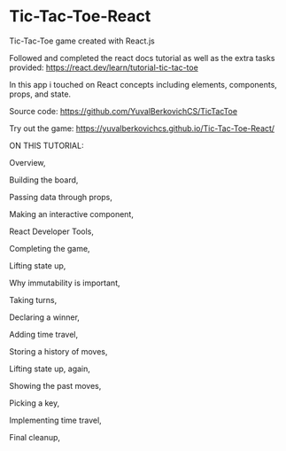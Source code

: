 # Tic-Tac-Toe-React
Tic-Tac-Toe game created with React.js

Followed and completed the react docs tutorial as well as the extra tasks provided: https://react.dev/learn/tutorial-tic-tac-toe

In this app i touched on React concepts including elements, components, props, and state.

Source code: https://github.com/YuvalBerkovichCS/TicTacToe

Try out the game: https://yuvalberkovichcs.github.io/Tic-Tac-Toe-React/


ON THIS TUTORIAL: 

Overview, 

Building the board,

Passing data through props, 

Making an interactive component, 

React Developer Tools, 

Completing the game, 

Lifting state up, 

Why immutability is important, 

Taking turns, 

Declaring a winner, 

Adding time travel, 

Storing a history of moves, 

Lifting state up, again, 

Showing the past moves, 

Picking a key, 

Implementing time travel, 

Final cleanup, 
